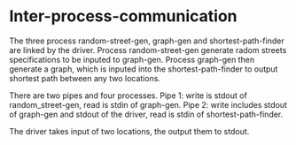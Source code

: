# Inter-process-communication
The three process random-street-gen, graph-gen and shortest-path-finder are linked by the driver. Process random-street-gen generate radom streets specifications to be inputed to graph-gen. Process graph-gen then generate a graph, which is inputed into the shortest-path-finder to output shortest path between any two locations. 

There are two pipes and four processes. Pipe 1: write is stdout of random_street-gen, read is stdin of graph-gen. Pipe 2: write includes stdout of graph-gen and stdout of the driver, read is stdin of shortest-path-finder. 

The driver takes input of two locations, the output them to stdout. 
